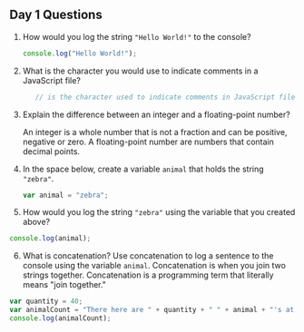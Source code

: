 ## Day 1 Questions

1. How would you log the string `"Hello World!"` to the console?
   ```JavaScript
   console.log("Hello World!");
   ```

2. What is the character you would use to indicate comments in a JavaScript file?
   ```JavaScript
      // is the character used to indicate comments in JavaScript files
   ```

3. Explain the difference between an integer and a floating-point number?

   An integer is a whole number that is not a fraction and can be positive, negative or zero. A floating-point number are numbers that contain decimal points.

4. In the space below, create a variable `animal` that holds the string `"zebra"`.
   ```JavaScript
   var animal = "zebra";
   ```

5. How would you log the string `"zebra"` using the variable that you created above?
```JavaScript
console.log(animal);
```

6. What is concatenation? Use concatenation to log a sentence to the console using the variable `animal`.
Concatenation is when you join two strings together. Concatenation is a programming term that literally means "join together."
```JavaScript
var quantity = 40;
var animalCount = "There here are " + quantity + " " + animal + "'s at the zoo.";
console.log(animalCount);
```
